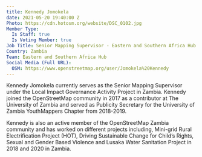 ```yaml
---
title: Kennedy Jomokela
date: 2021-05-20 19:40:00 Z
Photo: https://cdn.hotosm.org/website/DSC_0102.jpg
Member Type:
  Is Staff: true
  Is Voting Member: true
Job Title: Senior Mapping Supervisor - Eastern and Southern Africa Hub
Country: Zambia
Team: Eastern and Southern Africa Hub
Social Media (Full URL):
  OSM: https://www.openstreetmap.org/user/Jomokela%20Kennedy
---
```


Kennedy Jomokela currently serves as the Senior Mapping Supervisor under the Local Impact Governance Activity Project in Zambia. Kennedy joined the OpenStreetMap community in 2017 as a contributor at The University of Zambia and served as Publicity Secretary for the University of Zambia YouthMappers Chapter from 2018-2019.

Kennedy is also an active member of the OpenStreetMap Zambia community and has worked on different projects including, Mini-grid Rural Electrification Project (HOT), Driving Sustainable Change for Child’s Rights, Sexual and Gender Based Violence and  Lusaka Water Sanitation  Project in 2018 and 2020 in Zambia.